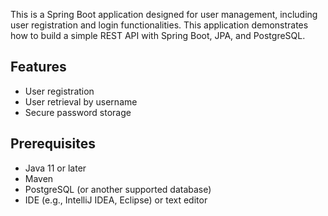 This is a Spring Boot application designed for user management, including user registration and login functionalities. This application demonstrates how to build a simple REST API with Spring Boot, JPA, and PostgreSQL.

## Features

- User registration
- User retrieval by username
- Secure password storage

## Prerequisites

- Java 11 or later
- Maven
- PostgreSQL (or another supported database)
- IDE (e.g., IntelliJ IDEA, Eclipse) or text editor
